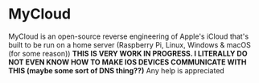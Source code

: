 # MyCloud
MyCloud is an open-source reverse engineering of Apple's iCloud that's built to be run on a home server (Raspberry Pi, Linux, Windows & macOS (for some reason))
**THIS IS VERY WORK IN PROGRESS. I LITERALLY DO NOT EVEN KNOW HOW TO MAKE IOS DEVICES COMMUNICATE WITH THIS (maybe some sort of DNS thing??)** Any help is appreciated
